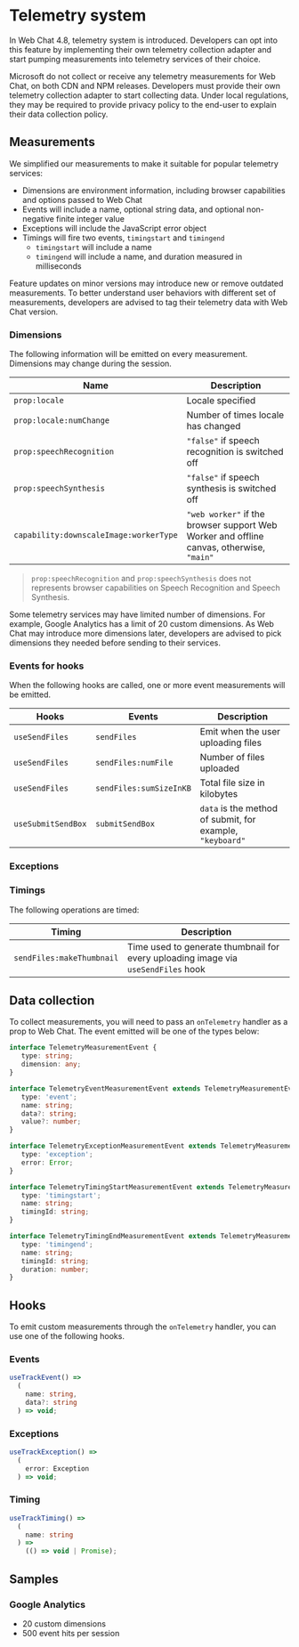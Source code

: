# Telemetry system

In Web Chat 4.8, telemetry system is introduced. Developers can opt into this feature by implementing their own telemetry collection adapter and start pumping measurements into telemetry services of their choice.

Microsoft do not collect or receive any telemetry measurements for Web Chat, on both CDN and NPM releases. Developers must provide their own telemetry collection adapter to start collecting data. Under local regulations, they may be required to provide privacy policy to the end-user to explain their data collection policy.

## Measurements

We simplified our measurements to make it suitable for popular telemetry services:

-  Dimensions are environment information, including browser capabilities and options passed to Web Chat
-  Events will include a name, optional string data, and optional non-negative finite integer value
-  Exceptions will include the JavaScript error object
-  Timings will fire two events, `timingstart` and `timingend`
   -  `timingstart` will include a name
   -  `timingend` will include a name, and duration measured in milliseconds

Feature updates on minor versions may introduce new or remove outdated measurements. To better understand user behaviors with different set of measurements, developers are advised to tag their telemetry data with Web Chat version.

### Dimensions

The following information will be emitted on every measurement. Dimensions may change during the session.

| Name                                   | Description                                                                              |
| -------------------------------------- | ---------------------------------------------------------------------------------------- |
| `prop:locale`                          | Locale specified                                                                         |
| `prop:locale:numChange`                | Number of times locale has changed                                                       |
| `prop:speechRecognition`               | `"false"` if speech recognition is switched off                                          |
| `prop:speechSynthesis`                 | `"false"` if speech synthesis is switched off                                            |
| `capability:downscaleImage:workerType` | `"web worker"` if the browser support Web Worker and offline canvas, otherwise, `"main"` |

> `prop:speechRecognition` and `prop:speechSynthesis` does not represents browser capabilities on Speech Recognition and Speech Synthesis.

Some telemetry services may have limited number of dimensions. For example, Google Analytics has a limit of 20 custom dimensions. As Web Chat may introduce more dimensions later, developers are advised to pick dimensions they needed before sending to their services.

### Events for hooks

When the following hooks are called, one or more event measurements will be emitted.

| Hooks              | Events                  | Description                                               |
| ------------------ | ----------------------- | --------------------------------------------------------- |
| `useSendFiles`     | `sendFiles`             | Emit when the user uploading files                        |
| `useSendFiles`     | `sendFiles:numFile`     | Number of files uploaded                                  |
| `useSendFiles`     | `sendFiles:sumSizeInKB` | Total file size in kilobytes                              |
| `useSubmitSendBox` | `submitSendBox`         | `data` is the method of submit, for example, `"keyboard"` |

### Exceptions

### Timings

The following operations are timed:

| Timing                    | Description                                                                       |
| ------------------------- | --------------------------------------------------------------------------------- |
| `sendFiles:makeThumbnail` | Time used to generate thumbnail for every uploading image via `useSendFiles` hook |

## Data collection

To collect measurements, you will need to pass an `onTelemetry` handler as a prop to Web Chat. The event emitted will be one of the types below:

```ts
interface TelemetryMeasurementEvent {
   type: string;
   dimension: any;
}

interface TelemetryEventMeasurementEvent extends TelemetryMeasurementEvent {
   type: 'event';
   name: string;
   data?: string;
   value?: number;
}

interface TelemetryExceptionMeasurementEvent extends TelemetryMeasurementEvent {
   type: 'exception';
   error: Error;
}

interface TelemetryTimingStartMeasurementEvent extends TelemetryMeasurementEvent {
   type: 'timingstart';
   name: string;
   timingId: string;
}

interface TelemetryTimingEndMeasurementEvent extends TelemetryMeasurementEvent {
   type: 'timingend';
   name: string;
   timingId: string;
   duration: number;
}
```

## Hooks

To emit custom measurements through the `onTelemetry` handler, you can use one of the following hooks.

### Events

```ts
useTrackEvent() =>
  (
    name: string,
    data?: string
  ) => void;
```

### Exceptions

```ts
useTrackException() =>
  (
    error: Exception
  ) => void;
```

### Timing

```ts
useTrackTiming() =>
  (
    name: string
  ) =>
    (() => void | Promise);
```

## Samples

### Google Analytics

-  20 custom dimensions
-  500 event hits per session
